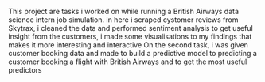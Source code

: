 This project are tasks i worked on while running a British Airways data science intern job simulation. in here i scraped cystomer reviews from Skytrax, i cleaned the data and performed sentiment analysis to get useful insight from the customers, i made some visualisations to my findings that makes it more interesting and interactive
On the second task, i was given customer booking data and made to build a predictive model to predicting a customer booking a flight with British Airways and to get the most useful predictors

